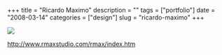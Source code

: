 +++
title = "Ricardo Maximo"
description = ""
tags = ["portfolio"]
date = "2008-03-14"
categories = ["design"]
slug = "ricardo-maximo"
+++


 

  <div id="screens-thumbs" class="clearfix">
    <div class="txt-center" id="design-submission"><a href="http://www.rmaxstudio.com/rmax/index.htm"><img id='bluga-thumbnail-820' class='bluga-thumbnail large' src='/media/bluga/
wt47f279029d35c_0.jpg'/></a></div>  
  </div>   
<p><a href="http://www.rmaxstudio.com/rmax/index.htm">http://www.rmaxstudio.com/rmax/index.htm</a></p>




